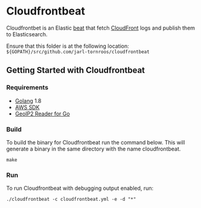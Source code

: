 # Cloudfrontbeat

Cloudfrontbet is an Elastic [beat](https://www.elastic.co/products/beats) that fetch [CloudFront](https://aws.amazon.com/cloudfront/) logs and publish them to Elasticsearch.

Ensure that this folder is at the following location:
`${GOPATH}/src/github.com/jarl-tornroos/cloudfrontbeat`

## Getting Started with Cloudfrontbeat

### Requirements

* [Golang](https://golang.org/dl/) 1.8
* [AWS SDK](https://aws.amazon.com/sdk-for-go/)
* [GeoIP2 Reader for Go](https://github.com/oschwald/geoip2-golang)

### Build

To build the binary for Cloudfrontbeat run the command below. This will generate a binary
in the same directory with the name cloudfrontbeat.

```
make
```

### Run

To run Cloudfrontbeat with debugging output enabled, run:

```
./cloudfrontbeat -c cloudfrontbeat.yml -e -d "*"
```
